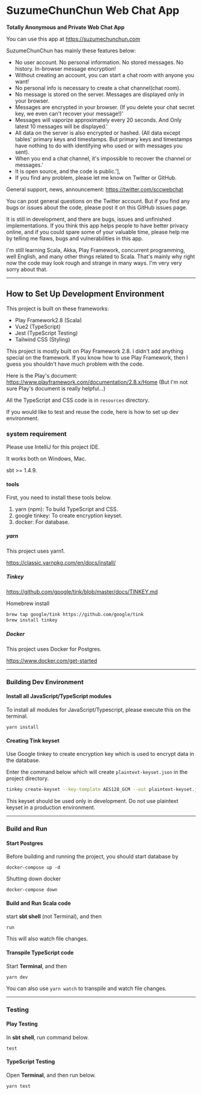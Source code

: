 # SuzumeChunChun Web Chat App

**Totally Anonymous and Private Web Chat App**

You can use this app at https://suzumechunchun.com

SuzumeChunChun has mainly these features below:


- No user account. No personal information. No stored messages. No history. In-browser message encryption!
- Without creating an account, you can start a chat room with anyone you want!
- No personal info is necessary to create a chat channel(chat room).
- No message is stored on the server. Messages are displayed only in your browser.
- Messages are encrypted in your browser. (If you delete your chat secret key, we even can't recover your message!)'
- Messages will vaporize approximately every 20 seconds. And Only latest 10 messages will be displayed.'
- All data on the server is also encrypted or hashed. (All data except tables' primary keys and timestamps. But primary keys and timestamps have nothing to do with identifying who used or with messages you sent).
- When you end a chat channel, it's impossible to recover the channel or messages.'
- It is open source, and the code is public.'],
- If you find any problem, please let me know on Twitter or GitHub.


General support, news, announcement: https://twitter.com/sccwebchat


You can post general questions on the Twitter account.
But if you find any bugs or issues about the code, please post it on this GitHub issues page.


It is still in development, and there are bugs, issues and unfinished implementations.
If you think this app helps people to have better privacy online,
and if you could spare some of your valuable time,
please help me by telling me flaws, bugs and vulnerabilities in this app.


I'm still learning Scala, Akka, Play Framework, concurrent programming, well English, and many other things related to Scala.
That's mainly why right now the code may look rough and strange in many ways.
I'm very very sorry about that.


---


## How to Set Up Development Environment

This project is built on these frameworks:

- Play Framework2.8 (Scala)
- Vue2 (TypeScript)
- Jest (TypeScript Testing)
- Tailwind CSS (Styling)


This project is mostly built on Play Framework 2.8.
I didn't add anything special on the framework.
If you know how to use Play Framework, then I guess you shouldn't have much problem with the code.

Here is the Play's document: https://www.playframework.com/documentation/2.8.x/Home
(But I'm not sure Play's document is really helpful...)

All the TypeScript and CSS code is in `resources` directory.

If you would like to test and reuse the code, here is how to set up dev environment.


### system requirement

Please use IntelliJ for this project IDE.

It works both on Windows, Mac.

sbt >= 1.4.9.


#### tools

First, you need to install these tools below.


1. yarn (npm): To build TypeScript and CSS.
1. google tinkey: To create encryption keyset.
1. docker: For database.


##### yarn

This project uses yarn1. 

https://classic.yarnpkg.com/en/docs/install/


##### Tinkey

https://github.com/google/tink/blob/master/docs/TINKEY.md

Homebrew install

```bash
brew tap google/tink https://github.com/google/tink
brew install tinkey
```


##### Docker

This project uses Docker for Postgres.

https://www.docker.com/get-started


---


### Building Dev Environment


#### Install all JavaScript/TypeScript modules

To install all modules for JavaScript/Typescript, please execute this on the terminal.

```
yarn install
```


#### Creating Tink keyset


Use Google tinkey to create encryption key which is used to encrypt data in the database.

Enter the command below which will create `plaintext-keyset.json` in the project directory.

```bash
tinkey create-keyset --key-template AES128_GCM --out plaintext-keyset.json
```

This keyset should be used only in development. Do not use plaintext keyset in a production environment.


---

### Build and Run


#### Start Postgres

Before building and running the project, you should start database by

```shell
docker-compose up -d
```


Shutting down docker


```shell
docker-compose down
```

#### Build and Run Scala code

start **sbt shell** (not Terminal), and then

```shell
run
```

This will also watch file changes.


#### Transpile TypeScript code

Start **Terminal**, and then

```shell
yarn dev
```

You can also use `yarn watch` to transpile and watch file changes.


---


### Testing


#### Play Testing

In **sbt shell**, run command below.

```
test
```

#### TypeScript Testing

Open **Terminal**, and then run below.

```
yarn test
```


